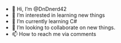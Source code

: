 - 👋 Hi, I’m @DnDnerd42
- 👀 I’m interested in learning new things
- 🌱 I’m currently learning C#
- 💞️ I’m looking to collaborate on new things.
- 📫 How to reach me via comments
<!---
DnDnerd42/DnDnerd42 is a ✨ special ✨ repository because its `README.md` (this file) appears on your GitHub profile.
You can click the Preview link to take a look at your changes.
--->
